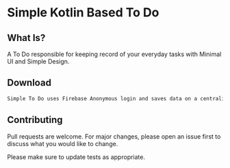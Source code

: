 # Simple Kotlin Based To Do

## What Is?

A To Do responsible for keeping record of your everyday tasks with Minimal UI and Simple Design.

## Download

```bash
Simple To Do uses Firebase Anonymous login and saves data on a centralised system.
```

## Contributing
Pull requests are welcome. For major changes, please open an issue first to discuss what you would like to change.

Please make sure to update tests as appropriate.
